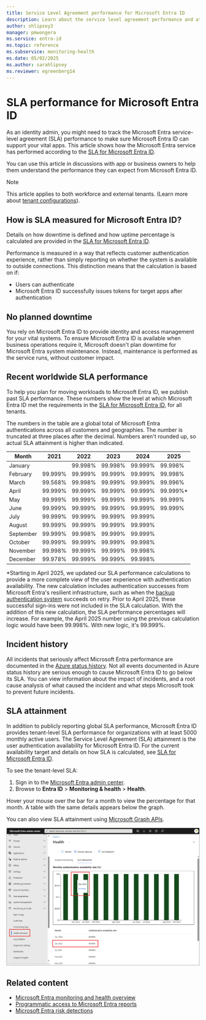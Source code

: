 ```yaml
---
title: Service Level Agreement performance for Microsoft Entra ID
description: Learn about the service level agreement performance and attainment for authentication services in Microsoft Entra ID
author: shlipsey3
manager: pmwongera
ms.service: entra-id
ms.topic: reference
ms.subservice: monitoring-health
ms.date: 05/02/2025
ms.author: sarahlipsey
ms.reviewer: egreenberg14
---
```


# SLA performance for Microsoft Entra ID

As an identity admin, you might need to track the Microsoft Entra service-level agreement (SLA) performance to make sure Microsoft Entra ID can support your vital apps. This article shows how the Microsoft Entra service has performed according to the [SLA for Microsoft Entra ID](https://azure.microsoft.com/support/legal/sla/active-directory/v1_1/).

You can use this article in discussions with app or business owners to help them understand the performance they can expect from Microsoft Entra ID.

> [!NOTE]
> This article applies to both workforce and external tenants. (Learn more about [tenant configurations](~/external-id/tenant-configurations.md)).

## How is SLA measured for Microsoft Entra ID?

Details on how downtime is defined and how uptime percentage is calculated are provided in the [SLA for Microsoft Entra ID](https://azure.microsoft.com/support/legal/sla/active-directory/v1_1/).

Performance is measured in a way that reflects customer authentication experience, rather than simply reporting on whether the system is available to outside connections. This distinction means that the calculation is based on if:

- Users can authenticate
- Microsoft Entra ID successfully issues tokens for target apps after authentication

## No planned downtime

You rely on Microsoft Entra ID to provide identity and access management for your vital systems. To ensure Microsoft Entra ID is available when business operations require it, Microsoft doesn't plan downtime for Microsoft Entra system maintenance. Instead, maintenance is performed as the service runs, without customer impact.

## Recent worldwide SLA performance

To help you plan for moving workloads to Microsoft Entra ID, we publish past SLA performance. These numbers show the level at which Microsoft Entra ID met the requirements in the [SLA for Microsoft Entra ID](https://azure.microsoft.com/support/legal/sla/active-directory/v1_1/), for all tenants.

The numbers in the table are a global total of Microsoft Entra authentications across all customers and geographies. The number is truncated at three places after the decimal. Numbers aren't rounded up, so actual SLA attainment is higher than indicated.

| Month     | 2021    | 2022    | 2023    | 2024    | 2025    |
| ---       | ---     | ---     | ---     | ---     | ---     |
| January   |         | 99.998% | 99.998% | 99.999% | 99.998% |
| February  | 99.999% | 99.999% | 99.999% | 99.999% | 99.998% |
| March     | 99.568% | 99.998% | 99.999% | 99.999% | 99.996% |
| April     | 99.999% | 99.999% | 99.999% | 99.999% | 99.999%*|
| May       | 99.999% | 99.999% | 99.999% | 99.999% | 99.999% |
| June      | 99.999% | 99.999% | 99.999% | 99.999% | 99.999% |
| July      | 99.999% | 99.999% | 99.999% | 99.999% |         |
| August    | 99.999% | 99.999% | 99.999% | 99.999% |         |
| September | 99.999% | 99.998% | 99.999% | 99.999% |         |
| October   | 99.999% | 99.999% | 99.999% | 99.998% |         |
| November  | 99.998% | 99.999% | 99.999% | 99.998% |         |
| December  | 99.978% | 99.999% | 99.999% | 99.998% |         |

<a name='how-is-azure-ad-sla-measured-'></a>

*Starting in April 2025, we updated our SLA performance calculations to provide a more complete view of the user experience with authentication availability. The new calculation includes authentication successes from Microsoft Entra's resilient infrastructure, such as when the [backup authentication system](../../architecture/backup-authentication-system.md) succeeds on retry. Prior to April 2025, these successful sign-ins were not included in the SLA calculation. With the addition of this new calculation, the SLA performance percentages will increase. For example, the April 2025 number using the previous calculation logic would have been 99.998%. With new logic, it's 99.999%.

## Incident history

All incidents that seriously affect Microsoft Entra performance are documented in the [Azure status history](https://azure.status.microsoft/status/history/). Not all events documented in Azure status history are serious enough to cause Microsoft Entra ID to go below its SLA. You can view information about the impact of incidents, and a root cause analysis of what caused the incident and what steps Microsoft took to prevent future incidents.

## SLA attainment

In addition to publicly reporting global SLA performance, Microsoft Entra ID provides tenant-level SLA performance for organizations with at least 5000 monthly active users. The Service Level Agreement (SLA) attainment is the user authentication availability for Microsoft Entra ID. For the current availability target and details on how SLA is calculated, see [SLA for Microsoft Entra ID](https://azure.microsoft.com/support/legal/sla/active-directory/v1_1/).

To see the tenant-level SLA:

1. Sign in to the [Microsoft Entra admin center](https://entra.microsoft.com).
1. Browse to **Entra ID** > **Monitoring & health** > **Health**.

Hover your mouse over the bar for a month to view the percentage for that month. A table with the same details appears below the graph.

You can also view SLA attainment using [Microsoft Graph APIs](/graph/api/resources/azureadauthentication?view=graph-rest-beta&preserve-view=true).

![Screenshot of the SLA attainment report.](media/concept-microsoft-entra-health/sla-attainment.png)

## Related content

- [Microsoft Entra monitoring and health overview](overview-monitoring-health.md)
- [Programmatic access to Microsoft Entra reports](howto-enable-microsoft-graph-activity-logs.md)
- [Microsoft Entra risk detections](../../id-protection/overview-identity-protection.md)
